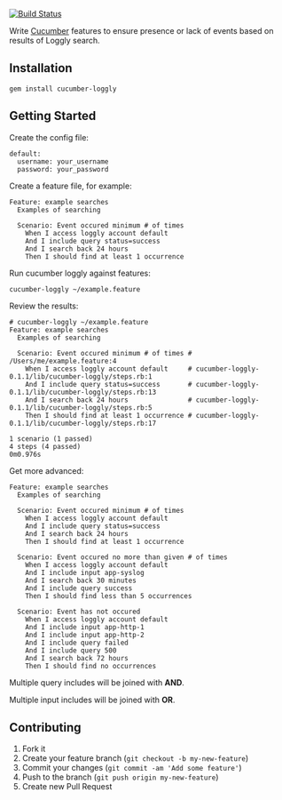 [![Build Status](https://secure.travis-ci.org/brettweavnet/cucumber-loggly.png)](http://travis-ci.org/brettweavnet/cucumber-loggly)

Write [Cucumber](http://cukes.info) features to ensure presence or lack of events based on results of Loggly search.

## Installation

```
gem install cucumber-loggly
```

## Getting Started

Create the config file:

```
default:
  username: your_username
  password: your_password
```

Create a feature file, for example:

```
Feature: example searches
  Examples of searching

  Scenario: Event occured minimum # of times
    When I access loggly account default
    And I include query status=success
    And I search back 24 hours
    Then I should find at least 1 occurrence
```

Run cucumber loggly against features:

```
cucumber-loggly ~/example.feature
```

Review the results:

```
# cucumber-loggly ~/example.feature
Feature: example searches
  Examples of searching

  Scenario: Event occured minimum # of times # /Users/me/example.feature:4
    When I access loggly account default     # cucumber-loggly-0.1.1/lib/cucumber-loggly/steps.rb:1
    And I include query status=success       # cucumber-loggly-0.1.1/lib/cucumber-loggly/steps.rb:13
    And I search back 24 hours               # cucumber-loggly-0.1.1/lib/cucumber-loggly/steps.rb:5
    Then I should find at least 1 occurrence # cucumber-loggly-0.1.1/lib/cucumber-loggly/steps.rb:17

1 scenario (1 passed)
4 steps (4 passed)
0m0.976s
```

Get more advanced:

```
Feature: example searches
  Examples of searching

  Scenario: Event occured minimum # of times
    When I access loggly account default
    And I include query status=success
    And I search back 24 hours
    Then I should find at least 1 occurrence

  Scenario: Event occured no more than given # of times
    When I access loggly account default
    And I include input app-syslog
    And I search back 30 minutes
    And I include query success
    Then I should find less than 5 occurrences

  Scenario: Event has not occured
    When I access loggly account default
    And I include input app-http-1
    And I include input app-http-2
    And I include query failed
    And I include query 500
    And I search back 72 hours
    Then I should find no occurrences
```

Multiple query includes will be joined with **AND**.

Multiple input includes will be joined with **OR**.

## Contributing

1. Fork it
2. Create your feature branch (`git checkout -b my-new-feature`)
3. Commit your changes (`git commit -am 'Add some feature'`)
4. Push to the branch (`git push origin my-new-feature`)
5. Create new Pull Request
